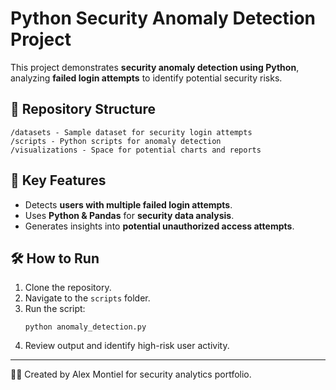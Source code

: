 # Python Security Anomaly Detection Project

This project demonstrates **security anomaly detection using Python**, analyzing **failed login attempts** to identify potential security risks.

## 📂 Repository Structure
```
/datasets - Sample dataset for security login attempts
/scripts - Python scripts for anomaly detection
/visualizations - Space for potential charts and reports
```

## 🚀 Key Features
- Detects **users with multiple failed login attempts**.
- Uses **Python & Pandas** for **security data analysis**.
- Generates insights into **potential unauthorized access attempts**.

## 🛠 How to Run
1. Clone the repository.
2. Navigate to the `scripts` folder.
3. Run the script:
   ```
   python anomaly_detection.py
   ```
4. Review output and identify high-risk user activity.

---
👨‍💻 Created by Alex Montiel for security analytics portfolio.
